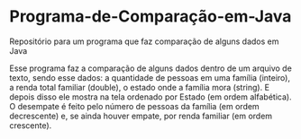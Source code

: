 # Programa-de-Comparação-em-Java
Repositório para um programa que faz comparação de alguns dados em Java

Esse programa faz a comparação de alguns dados dentro de um arquivo de texto, sendo esse dados: a quantidade de pessoas em uma família
(inteiro), a renda total familiar (double), o estado onde a família mora (string).  E depois disso ele mostra na tela ordenado por Estado (em
ordem alfabética). O desempate é feito pelo número de pessoas da família (em ordem
decrescente) e, se ainda houver empate, por renda familiar (em ordem crescente).
